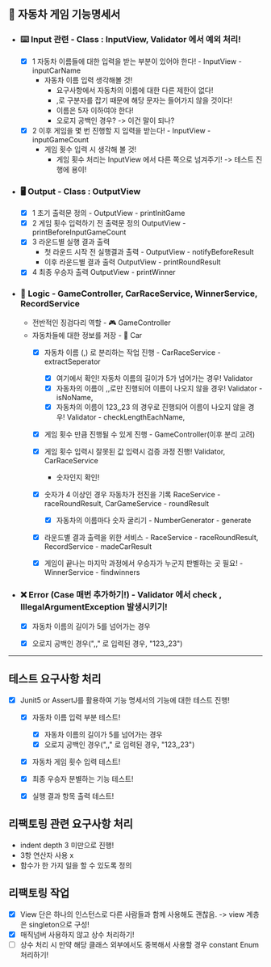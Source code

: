 ## 🚗 자동차 게임 기능명세서

- ### ⌨️ Input 관련 - Class : InputView, Validator 에서 예외 처리! 
  - [X] 1 자동차 이름들에 대한 입력을 받는 부분이 있어야 한다! -  InputView - inputCarName
    - 자동차 이름 입력 생각해볼 것!
      - 요구사항에서 자동차의 이름에 대한 다른 제한이 없다!
      - ,로 구분자를 잡기 때문에 해당 문자는 들어가지 않을 것이다! 
      - 이름은 5자 이하여야 한다!
      - 오로지 공백인 경우? -> 이건 말이 되나?
  - [X] 2 이후 게임을 몇 번 진행할 지 입력을 받는다!  -  InputView - inputGameCount
    - 게임 횟수 입력 시 생각해 볼 것!
      - 게임 횟수 처리는 InputView 에서 다른 쪽으로 넘겨주기! -> 테스트 진행에 용이!

- ### 🖥️ Output - Class : OutputView
  - [X] 1 초기 출력문 정의 -  OutputView - printInitGame
  - [X] 2 게임 횟수 입력하기 전 출력문 정의  OutputView - printBeforeInputGameCount
  - [X] 3 라운드별 실행 결과 출력 
    - 첫 라운드 시작 전 실행결과 출력 - OutputView - notifyBeforeResult
    - 이후 라운드별 결과 출력 OutputView - printRoundResult
  - [X] 4 최종 우승자 출력  OutputView - printWinner

- ### 🤔 Logic - GameController, CarRaceService, WinnerService, RecordService
  - 전반적인 징검다리 역할 - 🎮 GameController
  - 자동차들에 대한 정보를 저장 - 🚗 Car
    - [X] 자동차 이름 (,) 로 분리하는 작업 진행 -  CarRaceService - extractSeperator
      - [X] 여기에서 확인! 자동차 이름의 길이가 5가 넘어가는 경우! Validator
      - [X] 자동차의 이름이 ,,로만 진행되어 이름이 나오지 않을 경우! Validator - isNoName,
      - [X] 자동차의 이름이 123,,23 의 경우로 진행되어 이름이 나오지 않을 경우! Validator - checkLengthEachName,
    - [X] 게임 횟수 만큼 진행될 수 있게 진행 - GameController(이후 분리 고려)
    - [X] 게임 횟수 입력시 잘못된 값 입력시 검증 과정 진행! Validator, CarRaceService
      - 숫자인지 확인! 
    - [X] 숫자가 4 이상인 경우 자동차가 전진을 기록  RaceService - raceRoundResult,  CarGameService - roundResult
      - [X] 자동차의 이름마다 숫자 굴리기 -  NumberGenerator - generate
    - [X] 라운드별 결과 출력을 위한 서비스 - RaceService - raceRoundResult, RecordService - madeCarResult
    - [X] 게임이 끝나는 마지막 과정에서 우승자가 누군지 판별하는 곳 필요! - WinnerService - findwinners




- ### ❌ Error (Case 매번 추가하기!) - Validator 에서 check , IllegalArgumentException 발생시키기!
  - [X] 자동차 이름의 길이가 5를 넘어가는 경우
  - [X] 오로지 공백인 경우(",," 로 입력된 경우, "123,,23")


---
## 테스트 요구사항 처리
- [X] Junit5 or AssertJ를 활용하여 기능 명세서의 기능에 대한 테스트 진행!
  - [X] 자동차 이름 입력 부분 테스트!
    - [X] 자동차 이름의 길이가 5를 넘어가는 경우
    - [X] 오로지 공백인 경우(",," 로 입력된 경우, "123,,23")
  - [X] 자동차 게임 횟수 입력 테스트!
  - [X] 최종 우승자 분별하는 기능 테스트!
  - [X] 실행 결과 항목 출력 테스트! 


## 리팩토링 관련 요구사항 처리 
-  indent depth 3 미만으로 진행!
-  3항 연산자 사용 x
-  함수가 한 가지 일을 할 수 있도록 정의

## 리팩토링 작업 
- [X] View 단은 하나의 인스턴스로 다른 사람들과 함께 사용해도 괜찮음. -> view 계층은 singleton으로 구성!
- [X] 매직넘버 사용하지 않고 상수 처리하기!
- [ ] 상수 처리 시 만약 해당 클래스 외부에서도 중복해서 사용할 경우 constant Enum 처리하기!